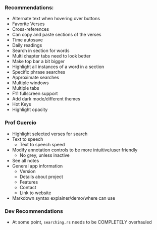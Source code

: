 ### Recommendations:
- Alternate text when hovering over buttons
- Favorite Verses
- Cross-references
- Can copy and paste sections of the verses
- Time autosave
- Daily readings
- Search in section for words
- Multi chapter tabs need to look better
- Make top bar a bit bigger
- Highlight all instances of a word in a section
- Specific phrase searches
- Approximate searches
- Multiple windows
- Multiple tabs
- F11 fullscreen support
- Add dark mode/different themes
- Hot Keys
- Highlight opacity

### Prof Guercio
- Highlight selected verses for search
- Text to speech
  - Text to speech speed
- Modify annotation controls to be more intuitive/user friendly
  - No grey, unless inactive
- See all notes
- General app information
  - Version
  - Details about project
  - Features
  - Contact
  - Link to website
- Markdown syntax explainer/demo/where can use

### Dev Recommendations
- At some point, `searching.rs` needs to be COMPLETELY overhauled